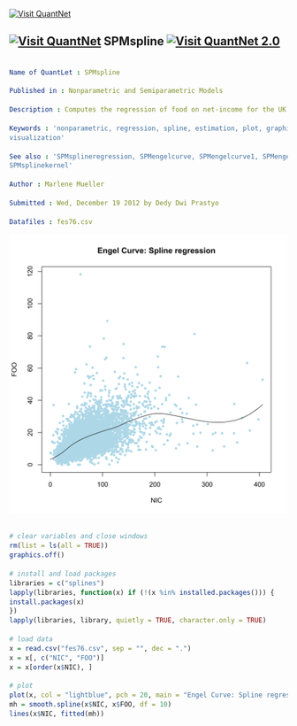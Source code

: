 
[<img src="https://github.com/QuantLet/Styleguide-and-Validation-procedure/blob/master/pictures/banner.png" alt="Visit QuantNet">](http://quantlet.de/index.php?p=info)

## [<img src="https://github.com/QuantLet/Styleguide-and-Validation-procedure/blob/master/pictures/qloqo.png" alt="Visit QuantNet">](http://quantlet.de/) **SPMspline** [<img src="https://github.com/QuantLet/Styleguide-and-Validation-procedure/blob/master/pictures/QN2.png" width="60" alt="Visit QuantNet 2.0">](http://quantlet.de/d3/ia)

```yaml

Name of QuantLet : SPMspline

Published in : Nonparametric and Semiparametric Models

Description : Computes the regression of food on net-income for the UK 1976 expenditure data.

Keywords : 'nonparametric, regression, spline, estimation, plot, graphical representation, data
visualization'

See also : 'SPMsplineregression, SPMengelcurve, SPMengelcurve1, SPMengelconf, SPMengelconfsample,
SPMsplinekernel'

Author : Marlene Mueller

Submitted : Wed, December 19 2012 by Dedy Dwi Prastyo

Datafiles : fes76.csv

```

![Picture1](SPMspline-1.png)


```r

# clear variables and close windows
rm(list = ls(all = TRUE))
graphics.off()

# install and load packages
libraries = c("splines")
lapply(libraries, function(x) if (!(x %in% installed.packages())) {
install.packages(x)
})
lapply(libraries, library, quietly = TRUE, character.only = TRUE)

# load data
x = read.csv("fes76.csv", sep = "", dec = ".")
x = x[, c("NIC", "FOO")]
x = x[order(x$NIC), ]

# plot
plot(x, col = "lightblue", pch = 20, main = "Engel Curve: Spline regression")
mh = smooth.spline(x$NIC, x$FOO, df = 10)
lines(x$NIC, fitted(mh))


```
